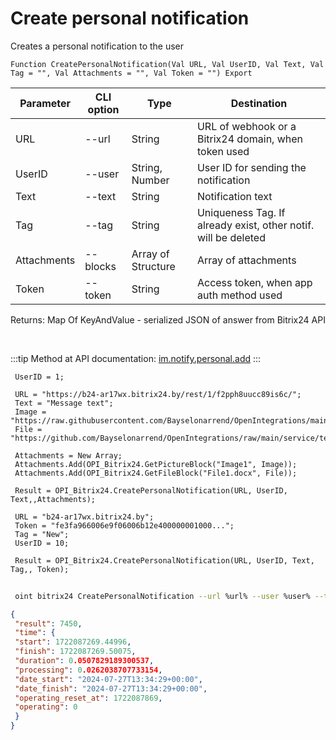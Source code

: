 ﻿---
sidebar_position: 1
---

# Create personal notification
 Creates a personal notification to the user



`Function CreatePersonalNotification(Val URL, Val UserID, Val Text, Val Tag = "", Val Attachments = "", Val Token = "") Export`

 | Parameter | CLI option | Type | Destination |
 |-|-|-|-|
 | URL | --url | String | URL of webhook or a Bitrix24 domain, when token used |
 | UserID | --user | String, Number | User ID for sending the notification |
 | Text | --text | String | Notification text |
 | Tag | --tag | String | Uniqueness Tag. If already exist, other notif. will be deleted |
 | Attachments | --blocks | Array of Structure | Array of attachments |
 | Token | --token | String | Access token, when app auth method used |

 
 Returns: Map Of KeyAndValue - serialized JSON of answer from Bitrix24 API

<br/>

:::tip
Method at API documentation: [im.notify.personal.add](https://dev.1c-bitrix.ru/learning/course/index.php?COURSE_ID=93&LESSON_ID=12129)
:::
<br/>


```bsl title="Code example"
 UserID = 1;
 
 URL = "https://b24-ar17wx.bitrix24.by/rest/1/f2pph8uucc89is6c/";
 Text = "Message text";
 Image = "https://raw.githubusercontent.com/Bayselonarrend/OpenIntegrations/main/service/test_data/picture.jpg";
 File = "https://github.com/Bayselonarrend/OpenIntegrations/raw/main/service/test_data/document.docx";
 
 Attachments = New Array;
 Attachments.Add(OPI_Bitrix24.GetPictureBlock("Image1", Image));
 Attachments.Add(OPI_Bitrix24.GetFileBlock("File1.docx", File));
 
 Result = OPI_Bitrix24.CreatePersonalNotification(URL, UserID, Text,,Attachments);
 
 URL = "b24-ar17wx.bitrix24.by";
 Token = "fe3fa966006e9f06006b12e400000001000...";
 Tag = "New";
 UserID = 10;
 
 Result = OPI_Bitrix24.CreatePersonalNotification(URL, UserID, Text, Tag,, Token);
```
	


```sh title="CLI command example"
 
 oint bitrix24 CreatePersonalNotification --url %url% --user %user% --text %text% --tag %tag% --blocks %blocks% --token %token%

```

```json title="Result"
{
 "result": 7450,
 "time": {
 "start": 1722087269.44996,
 "finish": 1722087269.50075,
 "duration": 0.0507829189300537,
 "processing": 0.0262038707733154,
 "date_start": "2024-07-27T13:34:29+00:00",
 "date_finish": "2024-07-27T13:34:29+00:00",
 "operating_reset_at": 1722087869,
 "operating": 0
 }
}
```

